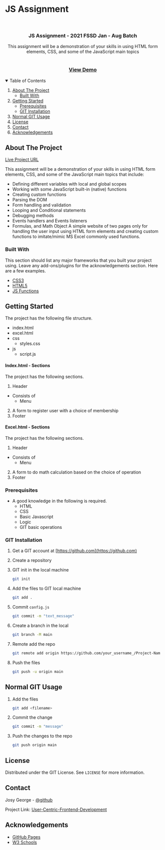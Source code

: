 # JS Assignment

<!-- ASSIGNMENT INTRO -->
<br />
<p>
  <h3 align="center">JS Assignment - 2021 FSSD Jan - Aug Batch</h3>

  <p align="center">
    This assignment will be a demonstration of your skills in using HTML form elements, CSS, and some of the JavaScript main topics
    <br />
    <br />
    <h3 align="center">
        <a href="https://josygeorge.github.io/User-Centric-Frontend-Development/">View Demo</a>
    </h3>
  </p>
</p>

<!-- TABLE OF CONTENTS -->
<details open="open">
  <summary>Table of Contents</summary>
  <ol>
    <li>
      <a href="#about-the-project">About The Project</a>
      <ul>
        <li><a href="#built-with">Built With</a></li>
      </ul>
    </li>
    <li>
      <a href="#getting-started">Getting Started</a>
      <ul>
        <li><a href="#prerequisites">Prerequisites</a></li>
        <li><a href="#git-installation">GIT Installation</a></li>
      </ul>
    </li>
    <li><a href="#normal-git-usage">Normal GIT Usage</a></li>
    <li><a href="#license">License</a></li>
    <li><a href="#contact">Contact</a></li>
    <li><a href="#acknowledgements">Acknowledgements</a></li>
  </ol>
</details>

<!-- ABOUT THE PROJECT -->

## About The Project

[Live Project URL](https://josygeorge.github.io/User-Centric-Frontend-Development/)

This assignment will be a demonstration of your skills in using HTML form elements, CSS, and some of the JavaScript main topics that include:

- Defining different variables with local and global scopes
- Working with some JavaScript built-in (native) functions
- Creating custom functions
- Parsing the DOM
- Form handling and validation
- Looping and Conditional statements
- Debugging methods
- Events handlers and Events listeners
- Formulas, and Math Object
  A simple website of two pages only for handling the user input using HTML form elements and creating custom functions to imitate/mimic MS Excel commonly used functions.

### Built With

This section should list any major frameworks that you built your project using. Leave any add-ons/plugins for the acknowledgements section. Here are a few examples.

- [CSS3](https://www.w3schools.com/css/)
- [HTML5](https://www.w3schools.com/html/)
- [JS Functions](https://www.bootstrapcdn.com/fontawesome/)

<!-- GETTING STARTED -->

## Getting Started

The project has the following file structure.

- index.html
- excel.html
- css
  - styles.css
- js
  - script.js

#### Index.html - Sections

The project has the following sections.

1. Header

- Consists of
  - Menu

2. A form to register user with a choice of membership
3. Footer

#### Excel.html - Sections

The project has the following sections.

1. Header

- Consists of
  - Menu

2. A form to do math calculation based on the choice of operation
3. Footer

### Prerequisites

- A good knowledge in the following is required.
  - HTML
  - CSS
  - Basic Javascript
  - Logic
  - GIT basic operations

### GIT Installation

1. Get a GIT account at [https://github.com](https://github.com)
2. Create a repository

3. GIT init in the local machine
   ```sh
   git init
   ```
4. Add the files to GIT local machine
   ```sh
   git add .
   ```
5. Commit `config.js`
   ```sh
   git commit -m "text_message"
   ```
6. Create a branch in the local
   ```sh
   git branch -M main
   ```
7. Remote add the repo
   ```sh
   git remote add origin https://github.com/your_username_/Project-Name.git
   ```
8. Push the files
   ```sh
   git push -u origin main
   ```

<!-- USAGE EXAMPLES -->

## Normal GIT Usage

1. Add the files
   ```sh
   git add <filename>
   ```
2. Commit the change
   ```sh
   git commit -m "message"
   ```
3. Push the changes to the repo
   ```sh
   git push origin main
   ```

<!-- LICENSE -->

## License

Distributed under the GIT License. See `LICENSE` for more information.

<!-- CONTACT -->

## Contact

Josy George - [@github](https://github.com/josygeorge/)

Project Link: [User-Centric-Frontend-Development](https://github.com/josygeorge/User-Centric-Frontend-Development)

<!-- ACKNOWLEDGEMENTS -->

## Acknowledgements

- [GitHub Pages](https://pages.github.com)
- [W3 Schools](https://www.w3schools.com/js/js_functions.asp)
